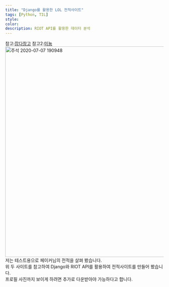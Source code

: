 ```yaml
---
title: "Django를 활용한 LOL 전적사이트"
tags: [Python, TIL]
style:
color:
description: RIOT API를 활용한 데이터 분석
---
```

참고:[잡다창고](https://sundrystore.tistory.com/24)
참고2:[미뇽](https://shinminyong.tistory.com/18)
<img width="669" alt="주석 2020-07-07 190948" src="https://user-images.githubusercontent.com/57039464/86766711-e1d16000-c085-11ea-991c-9cf2920b65f8.png">
저는 테스트용으로 페이커님의 전적을 살펴 봤습니다. <br/>
위 두 사이트를 참고하여 Django와 RIOT API를 활용하여 전적사이트를 만들어 봤습니다. <br/>
프로필 사진까지 보이게 하려면 추가로 다운받아야 가능하다고 합니다.